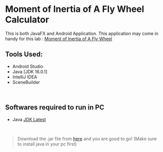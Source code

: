 # Moment of Inertia of A Fly Wheel Calculator

This is both JavaFX and Android Application. This application may come in handy for this lab : [Moment of Inertia of A Fly Wheel](https://vlab.amrita.edu/index.php?sub=1&brch=74&sim=571&cnt=1)
<br>

## Tools Used:
- Android Studio
- Java [JDK 16.0.1]
- IntelliJ IDEA
- SceneBuilder

<br>

## Softwares required to run in PC
- Java [JDK Latest](https://www.oracle.com/java/technologies/downloads/)
<br>

> Download the .jar file from [here](#) and you are good to go!
> (Make sure to install java in your pc first)
<br>

